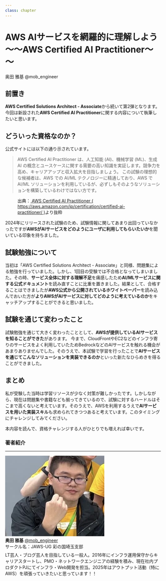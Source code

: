 ```yaml
---
class: chapter
---
```


# AWS AIサービスを網羅的に理解しよう　～～AWS Certified AI Practitioner～～

<div class="flush-right">
奥田 雅基 @mob_engineer
</div>

## 前置き

**AWS Certified Solutions Architect - Associate**から続いて第2弾となります。
今回は新設された**AWS Certified AI Practitioner**に関する内容について執筆したいと思います。

## どういった資格なのか？

公式サイトには以下の通り示されています。

>AWS Certified AI Practitioner は、人工知能 (AI)、機械学習 (ML)、生成 AI の概念とユースケースに関する需要の高い知識を実証します。競争力を高め、キャリアアップと収入拡大を目指しましょう。
>この試験の理想的な候補者は、AWS での AI/ML テクノロジーに精通しており、AWS で AI/ML ソリューションを利用しているが、必ずしもそのようなソリューションを構築しているわけではない方です。

<figure><figcaption>出典：<a href="https://aws.amazon.com/jp/certification/certified-ai-practitioner/"> AWS Certified AI Practitioner ( https://aws.amazon.com/jp/certification/certified-ai-practitioner/ )</a>より抜粋</figcaption></figure>

2024年にリリースされた試験のため、試験情報に関してあまり出回っていなかったですが**AWSがAIサービスをどのようにユーザに利用してもらいたいか**を聞いている印象を持ちました。

## 試験勉強について

当初は「AWS Certified Solutions Architect - Associate」と同様、問題集による勉強を行っていました。しかし、1回目の受験では不合格となってしまいました。その時、**サービス全体に対する理解不足**を痛感したため**AI/MLサービスに関する公式ドキュメント**を読み直すことに比重を置きました。結果として、合格することはできましたが**AWS公式から公開されているホワイトペーパー**を読み込んでおいた方が**よりAWSがAIサービスに対してどのように考えているのか**をキャッチアップすることができると思いました。

## 試験を通じて変わったこと

試験勉強を通じて大きく変わったこととして、**AWSが提供しているAIサービスを知ることができた**があります。
今まで、CloudFrontやEC2などのインフラ寄りのサービスをよく利用していたためBedrockなどのAIサービスを触れる機会があまりありませんでした。そのうえで、本試験で学習を行ったことで**AIサービスを通じてこんなソリューションを実装できるのか**といった新たなひらめきを得ることができました。

## まとめ

私が受験した当時は学習リソースが少なく対策が難しかったです。しかしながら、現在は問題集や書籍なども揃ってきているので、試験に対するハードルはそこまで高くないと考えています。そのうえで、AWSを利用するうえで**AIサービスを用いた実装スキル**も求められてきつつあると考えています。このタイミングにチャレンジしてみてください。

本内容を読んで、資格チャレンジする人がひとりでも増えれば幸いです。

### 著者紹介

---

<div class="author-profile">
    <img src="images/mobengineer.png">
    <div>
        <div>
            <b>奥田 雅基</b>
            <a href="https://x.com/mob_engineer">@mob_engineer</a>
        </div>
        <div>
            サークル名：JAWS-UG 彩の国埼玉支部
        </div>
    </div>
</div>
<p style="margin-top: 0.5em; margin-bottom: 2em;">
LT芸人・ブログ芸人を目指している一般人。2016年にインフラ運用保守からキャリアスタートし、PMO・ネットワークエンジニアの経験を積み、現在社内プロダクトPJにてインフラ・Web開発を担当。2025年はアウトプット活動（特にAWS）を頑張っていきたいと思っています！！
</p>